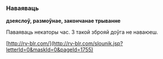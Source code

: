 ### Наваяваць
**дзеяслоў, размоўнае, закончанае трыванне**

Паваяваць некаторы час. З такой зброяй доўга не наваюеш.

<a rel="author">[http://rv-blr.com/](http://rv-blr.com/slounik.jsp?letterId=0&maskId=0&pageId=1755)</a>
